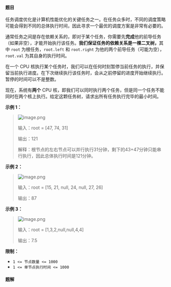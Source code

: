 #### 题目
<p>任务调度优化是计算机性能优化的关键任务之一。在任务众多时，不同的调度策略可能会得到不同的总体执行时间，因此寻求一个最优的调度方案是非常有必要的。</p>

<p>通常任务之间是存在依赖关系的，即对于某个任务，你需要先<strong>完成</strong>他的前导任务（如果非空），才能开始执行该任务。<strong>我们保证任务的依赖关系是一棵二叉树，</strong>其中 <code>root</code> 为根任务，<code>root.left</code> 和 <code>root.right</code> 为他的两个前导任务（可能为空），<code>root.val</code> 为其自身的执行时间。</p>

<p>在一个 CPU 核执行某个任务时，我们可以在任何时刻暂停当前任务的执行，并保留当前执行进度。在下次继续执行该任务时，会从之前停留的进度开始继续执行。暂停的时间可以不是整数。</p>

<p>现在，系统有<strong>两个</strong> CPU 核，即我们可以同时执行两个任务，但是同一个任务不能同时在两个核上执行。给定这颗任务树，请求出所有任务执行完毕的最小时间。</p>

<p><strong>示例 1：</strong></p>

<blockquote>
<p><img alt="image.png" src="https://pic.leetcode-cn.com/3522fbf8ce4ebb20b79019124eb9870109fdfe97fe9da99f6c20c07ceb1c60b3-image.png" /></p>

<p>输入：root = [47, 74, 31]</p>

<p>输出：121</p>

<p>解释：根节点的左右节点可以并行执行31分钟，剩下的43+47分钟只能串行执行，因此总体执行时间是121分钟。</p>
</blockquote>

<p><strong>示例 2：</strong></p>

<blockquote>
<p><img alt="image.png" src="https://pic.leetcode-cn.com/13accf172ee4a660d241e25901595d55b759380b090890a17e6e7bd51a143e3f-image.png" /></p>

<p>输入：root = [15, 21, null, 24, null, 27, 26]</p>

<p>输出：87</p>
</blockquote>

<p><strong>示例 3：</strong></p>

<blockquote>
<p><img alt="image.png" src="https://pic.leetcode-cn.com/bef743a12591aafb9047dd95d335b8083dfa66e8fdedc63f50fd406b4a9d163a-image.png" /></p>

<p>输入：root = [1,3,2,null,null,4,4]</p>

<p>输出：7.5</p>
</blockquote>

<p><strong>限制：</strong></p>

<ul>
	<li><code>1 &lt;= 节点数量 &lt;= 1000</code></li>
	<li><code>1 &lt;= 单节点执行时间 &lt;= 1000</code></li>
</ul>


 #### 题解